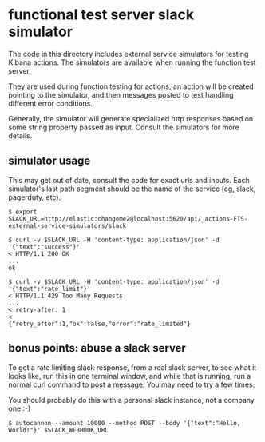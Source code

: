 functional test server slack simulator
================================================================================

The code in this directory includes external service simulators for testing
Kibana actions.  The simulators are available when running the function test
server.

They are used during function testing for actions; an action will be created
pointing to the simulator, and then messages posted to test handling different
error conditions.

Generally, the simulator will generate specialized http responses based on
some string property passed as input.  Consult the simulators for more details.

simulator usage
--------------------------------------------------------------------------------

This may get out of date, consult the code for exact urls and inputs.  Each
simulator's last path segment should be the name of the service (eg, slack,
pagerduty, etc).

```console
$ export SLACK_URL=http://elastic:changeme2@localhost:5620/api/_actions-FTS-external-service-simulators/slack

$ curl -v $SLACK_URL -H 'content-type: application/json' -d '{"text":"success"}'
< HTTP/1.1 200 OK
...
ok

$ curl -v $SLACK_URL -H 'content-type: application/json' -d '{"text":"rate_limit"}'
< HTTP/1.1 429 Too Many Requests
...
< retry-after: 1
<
{"retry_after":1,"ok":false,"error":"rate_limited"}
```

bonus points: abuse a slack server
--------------------------------------------------------------------------------

To get a rate limiting slack response, from a real slack server, to see what it
looks like, run this in one terminal window, and while that is running, run a
normal curl command to post a message.  You may need to try a few times.

You should probably do this with a personal slack instance, not a company one :-)

```console
$ autocannon --amount 10000 --method POST --body '{"text":"Hello, World!"}' $SLACK_WEBHOOK_URL
```

